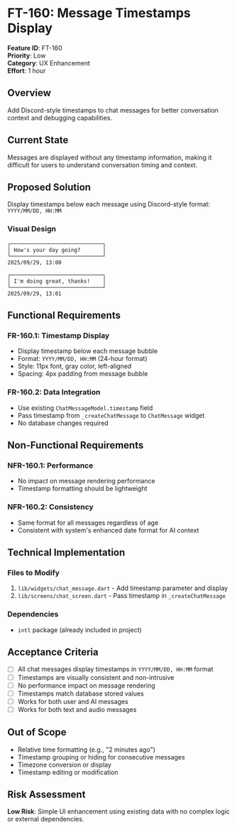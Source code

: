 # FT-160: Message Timestamps Display

**Feature ID**: FT-160  
**Priority**: Low  
**Category**: UX Enhancement  
**Effort**: 1 hour  

## Overview

Add Discord-style timestamps to chat messages for better conversation context and debugging capabilities.

## Current State

Messages are displayed without any timestamp information, making it difficult for users to understand conversation timing and context.

## Proposed Solution

Display timestamps below each message using Discord-style format: `YYYY/MM/DD, HH:MM`

### Visual Design
```
┌─────────────────────────────┐
│ How's your day going?       │
└─────────────────────────────┘
2025/09/29, 13:00

┌─────────────────────────────┐
│ I'm doing great, thanks!    │
└─────────────────────────────┘
2025/09/29, 13:01
```

## Functional Requirements

### FR-160.1: Timestamp Display
- Display timestamp below each message bubble
- Format: `YYYY/MM/DD, HH:MM` (24-hour format)
- Style: 11px font, gray color, left-aligned
- Spacing: 4px padding from message bubble

### FR-160.2: Data Integration
- Use existing `ChatMessageModel.timestamp` field
- Pass timestamp from `_createChatMessage` to `ChatMessage` widget
- No database changes required

## Non-Functional Requirements

### NFR-160.1: Performance
- No impact on message rendering performance
- Timestamp formatting should be lightweight

### NFR-160.2: Consistency
- Same format for all messages regardless of age
- Consistent with system's enhanced date format for AI context

## Technical Implementation

### Files to Modify
1. `lib/widgets/chat_message.dart` - Add timestamp parameter and display
2. `lib/screens/chat_screen.dart` - Pass timestamp in `_createChatMessage`

### Dependencies
- `intl` package (already included in project)

## Acceptance Criteria

- [ ] All chat messages display timestamps in `YYYY/MM/DD, HH:MM` format
- [ ] Timestamps are visually consistent and non-intrusive
- [ ] No performance impact on message rendering
- [ ] Timestamps match database stored values
- [ ] Works for both user and AI messages
- [ ] Works for both text and audio messages

## Out of Scope

- Relative time formatting (e.g., "2 minutes ago")
- Timestamp grouping or hiding for consecutive messages
- Timezone conversion or display
- Timestamp editing or modification

## Risk Assessment

**Low Risk**: Simple UI enhancement using existing data with no complex logic or external dependencies.
